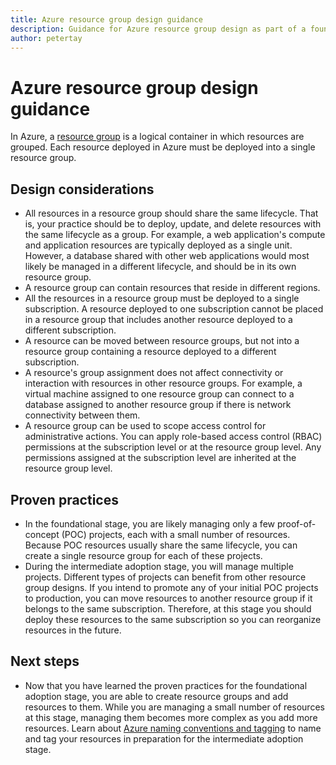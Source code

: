 ```yaml
---
title: Azure resource group design guidance
description: Guidance for Azure resource group design as part of a foundational cloud adoption strategy
author: petertay
---
```


# Azure resource group design guidance

In Azure, a [resource group](https://docs.microsoft.com/azure/azure-resource-manager/resource-group-overview#resource-groups) is a logical container in which resources are grouped. Each resource deployed in Azure must be deployed into a single resource group.

## Design considerations

- All resources in a resource group should share the same lifecycle. That is, your practice should be to deploy, update, and delete resources with the same lifecycle as a group. For example, a web application's compute and application resources are typically deployed as a single unit. However, a database shared with other web applications would most likely be managed in a different lifecycle, and should be in its own resource group.
- A resource group can contain resources that reside in different regions.
- All the resources in a resource group must be deployed to a single subscription. A resource deployed to one subscription cannot be placed in a resource group that includes another resource deployed to a different subscription.
- A resource can be moved between resource groups, but not into a resource group containing a resource deployed to a different subscription.
- A resource's group assignment does not affect connectivity or interaction with resources in other resource groups. For example, a virtual machine assigned to one resource group can connect to a database assigned to another resource group if there is network connectivity between them.
- A resource group can be used to scope access control for administrative actions. You can apply role-based access control (RBAC) permissions at the subscription level or at the resource group level. Any permissions assigned at the subscription level are inherited at the resource group level.

## Proven practices

- In the foundational stage, you are likely managing only a few proof-of-concept (POC) projects, each with a small number of resources. Because POC resources usually share the same lifecycle, you can create a single resource group for each of these projects.
- During the intermediate adoption stage, you will manage multiple projects. Different types of projects can benefit from other resource group designs. If you intend to promote any of your initial POC projects to production, you can move resources to another resource group if it belongs to the same subscription. Therefore, at this stage you should deploy these resources to the same subscription so you can reorganize resources in the future.

## Next steps

* Now that you have learned the proven practices for the foundational adoption stage, you are able to create resource groups and add resources to them. While you are managing a small number of resources at this stage, managing them becomes more complex as you add more resources. Learn about [Azure naming conventions and tagging](/azure/architecture/best-practices/naming-conventions?toc=/azure/architecture/cloud-adoption-guide/toc.json) to name and tag your resources in preparation for the intermediate adoption stage.
